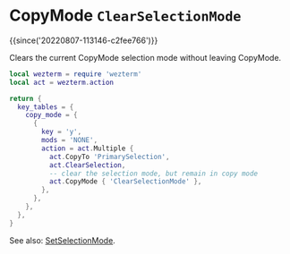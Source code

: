 # CopyMode `ClearSelectionMode`

{{since('20220807-113146-c2fee766')}}

Clears the current CopyMode selection mode without leaving CopyMode.

```lua
local wezterm = require 'wezterm'
local act = wezterm.action

return {
  key_tables = {
    copy_mode = {
      {
        key = 'y',
        mods = 'NONE',
        action = act.Multiple {
          act.CopyTo 'PrimarySelection',
          act.ClearSelection,
          -- clear the selection mode, but remain in copy mode
          act.CopyMode { 'ClearSelectionMode' },
        },
      },
    },
  },
}
```

See also: [SetSelectionMode](SetSelectionMode.md).
